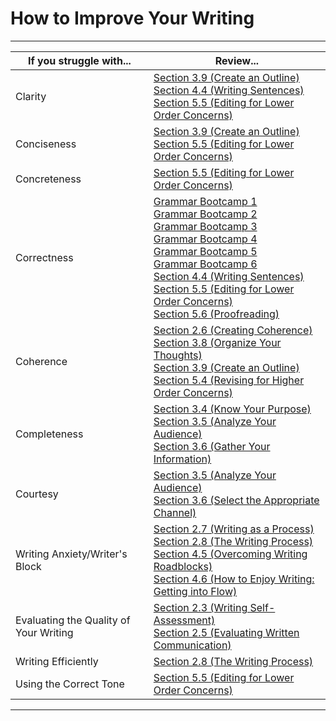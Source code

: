 # How to Improve Your Writing

---

| If you struggle with...| Review...|
| -- | -- |
| Clarity | [Section 3.9 (Create an Outline)](/communicating-for-success/planning-structuring/creating-an-outline.md) <br/> [Section 4.4 (Writing Sentences)](/communicating-for-success/drafting/writing-sentences.md) <br/> [Section 5.5 (Editing for Lower Order Concerns)](/communicating-for-success/revising-editing-proofreading/editing-for-lower-order-concerns.md)|
| Conciseness | [Section 3.9 (Create an Outline)](/communicating-for-success/planning-structuring/creating-an-outline.md) <br/> [Section 5.5 (Editing for Lower Order Concerns)](/communicating-for-success/revising-editing-proofreading/editing-for-lower-order-concerns.md) <br/>|
| Concreteness | [Section 5.5 (Editing for Lower Order Concerns)](/communicating-for-success/revising-editing-proofreading/editing-for-lower-order-concerns.md) |
| Correctness | [Grammar Bootcamp 1](/communicating-for-success/reading-well/grammar-bootcamp-1.md) <br/>  [Grammar Bootcamp 2](/communicating-for-success/writing-well/grammar-bootcamp-2.md) <br/>  [Grammar Bootcamp 3](/communicating-for-success/planning-structuring/grammar-bootcamp-3.md) <br/>  [Grammar Bootcamp 4](/communicating-for-success/drafting/grammar-bootcamp-4.md) <br/>  [Grammar Bootcamp 5](/communicating-for-success/revising-editing-proofreading/grammar-bootcamp-5.md) <br/> [Grammar Bootcamp 6](/communicating-for-success/professionalism-in-written-communication/grammar-bootcamp-6.md) <br/> [Section 4.4 (Writing Sentences)](/communicating-for-success/drafting/writing-sentences.md) <br/> [Section 5.5 (Editing for Lower Order Concerns)](/communicating-for-success/revising-editing-proofreading/editing-for-lower-order-concerns.md) <br/>  [Section 5.6 (Proofreading)](/communicating-for-success/revising-editing-proofreading/proofreading.md)|
| Coherence | [Section 2.6 (Creating Coherence)](/communicating-for-success/writing-well/creating-cohesion.md) <br/> [Section 3.8 (Organize Your Thoughts)](/communicating-for-success/planning-structuring/organising-patterns.md) <br/>  [Section 3.9 (Create an Outline)](/communicating-for-success/planning-structuring/creating-an-outline.md) <br/> [Section 5.4 (Revising for Higher Order Concerns)](/communicating-for-success/revising-editing-proofreading/revising-for-higher-order-concerns.md)|
| Completeness | [Section 3.4 (Know Your Purpose)](/communicating-for-success/planning-structuring/know-your-purpose.md) <br/> [Section 3.5 (Analyze Your Audience)](/communicating-for-success/planning-structuring/analyse-your-audience.md) <br/> [Section 3.6 (Gather Your Information)](/communicating-for-success/planning-structuring/gather-your-information.md) |
| Courtesy | [Section 3.5 (Analyze Your Audience)](/communicating-for-success/planning-structuring/analyse-your-audience.md) <br/> [Section 3.6 (Select the Appropriate Channel)](/communicating-for-success/planning-structuring/select-the-appropriate-channel.md) |
| Writing Anxiety/Writer's Block | [Section 2.7 (Writing as a Process)](/communicating-for-success/writing-well/writing-as-a-process.md) <br/> [Section 2.8 (The Writing Process)](/communicating-for-success/writing-well/the-writing-process.md) <br/> [Section 4.5 (Overcoming Writing Roadblocks)](/communicating-for-success/drafting/overcoming-writer-s-block.md) <br/> [Section 4.6 (How to Enjoy Writing: Getting into Flow)](/communicating-for-success/drafting/how-to-enjoy-writing-get-into-flow.md) |
| Evaluating the Quality of Your Writing | [Section 2.3 (Writing Self-Assessment)](/communicating-for-success/writing-well/writing-self-assessment.md) <br/> [Section 2.5 (Evaluating Written Communication)](/communicating-for-success/writing-well/evaluating-written-communications.md) |
| Writing Efficiently | [Section 2.8 (The Writing Process)](/communicating-for-success/writing-well/the-writing-process.md) |
| Using the Correct Tone | [Section 5.5 (Editing for Lower Order Concerns)](/communicating-for-success/revising-editing-proofreading/editing-for-lower-order-concerns.md) |


---
